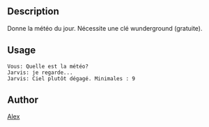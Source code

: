 <!---
IMPORTANT
=========
This README.md is displayed in the WebStore as well as within Jarvis app
Please do not change the structure of this file
Fill-in Description, Usage & Author sections
Make sure to rename the [en] folder into the language code your plugin is written in (ex: fr, es, de, it...)
For multi-language plugin:
- clone the language directory and translate commands/functions.sh
- optionally write the Description / Usage sections in several languages
-->
## Description
Donne la météo du jour. Nécessite une clé wunderground (gratuite).

## Usage
```
Vous: Quelle est la météo?
Jarvis: je regarde...
Jarvis: Ciel plutôt dégagé. Minimales : 9
```

## Author
[Alex](https://github.com/alexylem)
